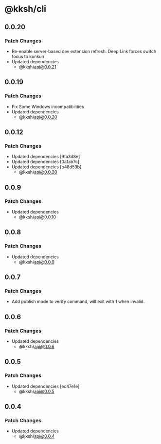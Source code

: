 # @kksh/cli

## 0.0.20

### Patch Changes

- Re-enable server-based dev extension refresh. Deep Link forces switch focus to kunkun
- Updated dependencies
  - @kksh/api@0.0.21

## 0.0.19

### Patch Changes

- Fix Some Windows incompatibilities
- Updated dependencies
  - @kksh/api@0.0.20

## 0.0.12

### Patch Changes

- Updated dependencies [9fa3d8e]
- Updated dependencies [0a1ab7c]
- Updated dependencies [b48d53b]
  - @kksh/api@0.0.20

## 0.0.9

### Patch Changes

- Updated dependencies
  - @kksh/api@0.0.10

## 0.0.8

### Patch Changes

- Updated dependencies
  - @kksh/api@0.0.9

## 0.0.7

### Patch Changes

- Add publish mode to verify command, will exit with 1 when invalid.

## 0.0.6

### Patch Changes

- Updated dependencies
  - @kksh/api@0.0.6

## 0.0.5

### Patch Changes

- Updated dependencies [ec47e1e]
  - @kksh/api@0.0.5

## 0.0.4

### Patch Changes

- Updated dependencies
  - @kksh/api@0.0.4
